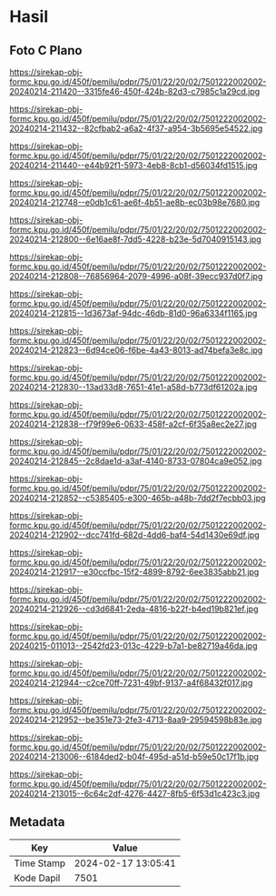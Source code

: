 # Hasil

## Foto C Plano

https://sirekap-obj-formc.kpu.go.id/450f/pemilu/pdpr/75/01/22/20/02/7501222002002-20240214-211420--3315fe46-450f-424b-82d3-c7985c1a29cd.jpg

https://sirekap-obj-formc.kpu.go.id/450f/pemilu/pdpr/75/01/22/20/02/7501222002002-20240214-211432--82cfbab2-a6a2-4f37-a954-3b5695e54522.jpg

https://sirekap-obj-formc.kpu.go.id/450f/pemilu/pdpr/75/01/22/20/02/7501222002002-20240214-211440--e44b92f1-5973-4eb8-8cb1-d56034fd1515.jpg

https://sirekap-obj-formc.kpu.go.id/450f/pemilu/pdpr/75/01/22/20/02/7501222002002-20240214-212748--e0db1c61-ae6f-4b51-ae8b-ec03b98e7680.jpg

https://sirekap-obj-formc.kpu.go.id/450f/pemilu/pdpr/75/01/22/20/02/7501222002002-20240214-212800--6e16ae8f-7dd5-4228-b23e-5d7040915143.jpg

https://sirekap-obj-formc.kpu.go.id/450f/pemilu/pdpr/75/01/22/20/02/7501222002002-20240214-212808--76856964-2079-4996-a08f-39ecc937d0f7.jpg

https://sirekap-obj-formc.kpu.go.id/450f/pemilu/pdpr/75/01/22/20/02/7501222002002-20240214-212815--1d3673af-94dc-46db-81d0-96a6334f1165.jpg

https://sirekap-obj-formc.kpu.go.id/450f/pemilu/pdpr/75/01/22/20/02/7501222002002-20240214-212823--6d94ce06-f6be-4a43-8013-ad74befa3e8c.jpg

https://sirekap-obj-formc.kpu.go.id/450f/pemilu/pdpr/75/01/22/20/02/7501222002002-20240214-212830--13ad33d8-7651-41e1-a58d-b773df61202a.jpg

https://sirekap-obj-formc.kpu.go.id/450f/pemilu/pdpr/75/01/22/20/02/7501222002002-20240214-212838--f79f99e6-0633-458f-a2cf-6f35a8ec2e27.jpg

https://sirekap-obj-formc.kpu.go.id/450f/pemilu/pdpr/75/01/22/20/02/7501222002002-20240214-212845--2c8dae1d-a3af-4140-8733-07804ca9e052.jpg

https://sirekap-obj-formc.kpu.go.id/450f/pemilu/pdpr/75/01/22/20/02/7501222002002-20240214-212852--c5385405-e300-465b-a48b-7dd2f7ecbb03.jpg

https://sirekap-obj-formc.kpu.go.id/450f/pemilu/pdpr/75/01/22/20/02/7501222002002-20240214-212902--dcc741fd-682d-4dd6-baf4-54d1430e69df.jpg

https://sirekap-obj-formc.kpu.go.id/450f/pemilu/pdpr/75/01/22/20/02/7501222002002-20240214-212917--e30ccfbc-15f2-4899-8792-6ee3835abb21.jpg

https://sirekap-obj-formc.kpu.go.id/450f/pemilu/pdpr/75/01/22/20/02/7501222002002-20240214-212926--cd3d6841-2eda-4816-b22f-b4ed19b821ef.jpg

https://sirekap-obj-formc.kpu.go.id/450f/pemilu/pdpr/75/01/22/20/02/7501222002002-20240215-011013--2542fd23-013c-4229-b7a1-be82719a46da.jpg

https://sirekap-obj-formc.kpu.go.id/450f/pemilu/pdpr/75/01/22/20/02/7501222002002-20240214-212944--c2ce70ff-7231-49bf-9137-a4f68432f017.jpg

https://sirekap-obj-formc.kpu.go.id/450f/pemilu/pdpr/75/01/22/20/02/7501222002002-20240214-212952--be351e73-2fe3-4713-8aa9-29594598b83e.jpg

https://sirekap-obj-formc.kpu.go.id/450f/pemilu/pdpr/75/01/22/20/02/7501222002002-20240214-213006--6184ded2-b04f-495d-a51d-b59e50c17f1b.jpg

https://sirekap-obj-formc.kpu.go.id/450f/pemilu/pdpr/75/01/22/20/02/7501222002002-20240214-213015--6c64c2df-4276-4427-8fb5-6f53d1c423c3.jpg


## Metadata

| Key        | Value               |
| ---------- | ------------------- |
| Time Stamp | 2024-02-17 13:05:41 |
| Kode Dapil | 7501                |



